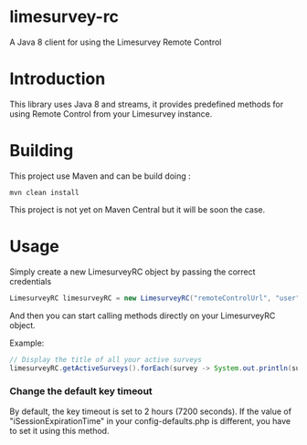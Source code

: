 # limesurvey-rc
A Java 8 client for using the Limesurvey Remote Control

# Introduction
This library uses Java 8 and streams, it provides predefined methods for using Remote Control from your Limesurvey instance.

# Building
This project use Maven and can be build doing :
```
mvn clean install
```
This project is not yet on Maven Central but it will be soon the case.

# Usage
Simply create a new LimesurveyRC object by passing the correct credentials
```java
LimesurveyRC limesurveyRC = new LimesurveyRC("remoteControlUrl", "user", "password");
```
And then you can start calling methods directly on your LimesurveyRC object.

Example:
```java
// Display the title of all your active surveys
limesurveyRC.getActiveSurveys().forEach(survey -> System.out.println(survey.getTitle()));
```

### Change the default key timeout
By default, the key timeout is set to 2 hours (7200 seconds).
If the value of "iSessionExpirationTime" in your config-defaults.php is different, you have to set it using this method.
